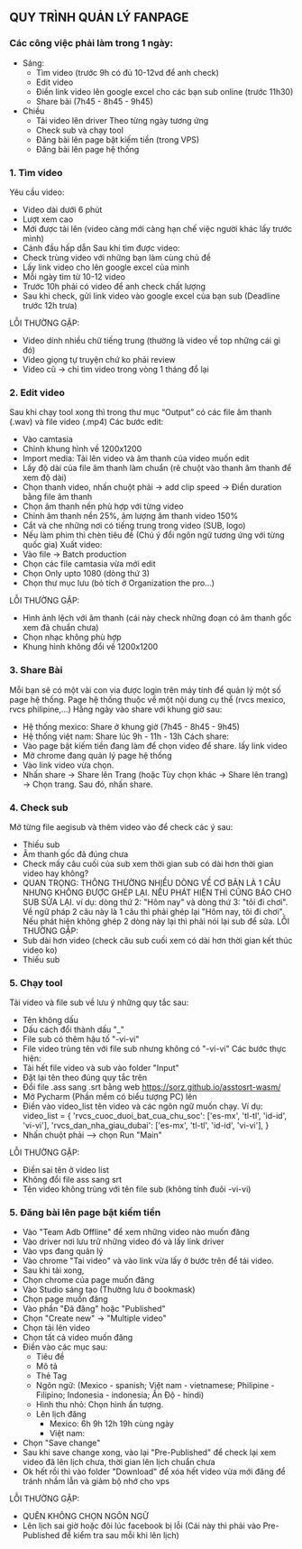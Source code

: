 ## QUY TRÌNH QUẢN LÝ FANPAGE

### Các công việc phải làm trong 1 ngày:
- Sáng:
    - Tìm video (trước 9h có đủ 10-12vd để anh check)
    - Edit video
    - Điền link video lên google excel cho các bạn sub online (trước 11h30)
    - Share bài (7h45 - 8h45 - 9h45)
- Chiều
    - Tải video lên driver Theo từng ngày tương ứng
    - Check sub và chạy tool
    - Đăng bài lên page bật kiếm tiền (trong VPS)
    - Đăng bài lên page hệ thống

### 1. Tìm video
Yêu cầu video:
- Video dài dưới 6 phút
- Lượt xem cao
- Mới được tải lên (video càng mới càng hạn chế việc người khác lấy trước mình)
- Cảnh đầu hấp dẫn
Sau khi tìm được video:
- Check trùng video với những bạn làm cùng chủ đề
- Lấy link video cho lên google excel của mình
- Mỗi ngày tìm từ 10-12 video
- Trước 10h phải có video để anh check chất lượng
- Sau khi check, gửi link video vào google excel của bạn sub (Deadline trước 12h trưa)

LỖI THƯỜNG GẶP:
- Video dính nhiều chữ tiếng trung (thường là video về top những cái gì đó)
- Video giọng tự truyện chứ ko phải review
- Video cũ -> chỉ tìm video trong vòng 1 tháng đổ lại

### 2. Edit video
Sau khi chạy tool xong thì trong thư mục “Output” có các file âm thanh (.wav) và file video (.mp4)
Các bước edit:
- Vào camtasia
- Chỉnh khung hình về 1200x1200
- Import media: Tải lên video và âm thanh của video muốn edit
- Lấy độ dài của file âm thanh làm chuẩn (rê chuột vào thanh âm thanh để xem độ dài)
- Chọn thanh video, nhấn chuột phải -> add clip speed -> Điền duration bằng file âm thanh
- Chọn âm thanh nền phù hợp với từng video
- Chỉnh âm thanh nền 25%, âm lượng âm thanh video 150%
- Cắt và che những nơi có tiếng trung trong video (SUB, logo)
- Nếu làm phim thì chèn tiêu đề (Chú ý đổi ngôn ngữ tương ứng với từng quốc gia)
Xuất video:
- Vào file -> Batch production
- Chọn các file camtasia vừa mới edit
- Chọn Only upto 1080 (dòng thứ 3)
- Chọn thư mục lưu (bỏ tích ở Organization the pro...)

LỖI THƯỜNG GẶP:
- Hình ảnh lệch với âm thanh (cái này check những đoạn có âm thanh gốc xem đã chuẩn chưa)
- Chọn nhạc không phù hợp
- Khung hình không đổi về 1200x1200

### 3. Share Bài
Mỗi bạn sẽ có một vài con via được login trên máy tính để quản lý một số page hệ thống.
Page hệ thống thuộc về một nội dung cụ thể (rvcs mexico, rvcs philipine,...)
Hằng ngày vào share với khung giờ sau:
- Hệ thống mexico: Share ở khung giờ (7h45 - 8h45 - 9h45)
- Hệ thống việt nam: Share lúc 9h - 11h - 13h
Cách share:
- Vào page bật kiếm tiền đang làm để chọn video để share. lấy link video
- Mở chrome đang quản lý page hệ thống
- Vào link video vừa chọn.
- Nhấn share -> Share lên Trang (hoặc Tùy chọn khác -> Share lên trang) -> Chọn trang. Sau đó, nhấn share.
### 4. Check sub
Mở từng file aegisub và thêm video vào để check các ý sau:
- Thiếu sub
- Âm thanh gốc đã đúng chưa
- Check mấy câu cuối của sub xem thời gian sub có dài hơn thời gian video hay không?
- QUAN TRỌNG: THÔNG THƯỜNG NHIỀU DÒNG VỀ CƠ BẢN LÀ 1 CÂU NHƯNG KHÔNG ĐƯỢC GHÉP LẠI. NẾU PHÁT HIỆN THÌ CŨNG BÁO CHO SUB SỬA LẠI. ví dụ: dòng thứ 2: "Hôm nay" và dòng thứ 3: "tôi đi chơi". Về ngữ pháp 2 câu này là 1 câu thì phải ghép lại "Hôm nay, tôi đi chơi". Nếu phát hiện không ghép 2 dòng này lại thì phải nói lại sub để sửa.
LỖI THƯỜNG GẶP:
- Sub dài hơn video (check câu sub cuối xem có dài hơn thời gian kết thúc video ko)
- Thiếu sub

### 5. Chạy tool
Tải video và file sub về lưu ý những quy tắc sau:
- Tên không dấu
- Dấu cách đổi thành dấu "_"
- File sub có thêm hậu tố "-vi-vi"
- File video trùng tên với file sub nhưng không có "-vi-vi"
Các bước thực hiện:
- Tải hết file video và sub vào folder "Input"
- Đặt lại tên theo đúng quy tắc trên
- Đổi file .ass sang .srt bằng web https://sorz.github.io/asstosrt-wasm/
- Mở Pycharm (Phần mềm có biểu tượng PC) lên
- Điền vào video_list tên video và các ngôn ngữ muốn chạy. Ví dụ: 
	video_list = {
    	'rvcs_cuoc_duoi_bat_cua_chu_soc': ['es-mx', 'tl-tl', 'id-id', 'vi-vi'],
    	'rvcs_dan_nha_giau_dubai': ['es-mx', 'tl-tl', 'id-id', 'vi-vi'],
    }
- Nhấn chuột phải --> chọn Run "Main"

LỖI THƯỜNG GẶP:
- Điền sai tên ở video list
- Không đổi file ass sang srt
- Tên video không trùng với tên file sub (không tính đuôi -vi-vi)

### 5. Đăng bài lên page bật kiếm tiền
- Vào "Team Adb Offline" để xem những video nào muốn đăng
- Vào driver nơi lưu trữ những video đó và lấy link driver
- Vào vps đang quản lý
- Vào chrome "Tai video" và vào link vừa lấy ở bước trên để tải video.
- Sau khi tải xong,
- Chọn chrome của page muốn đăng
- Vào Studio sáng tạo (Thường lưu ở bookmask)
- Chọn page muốn đăng
- Vào phần "Đã đăng" hoặc "Published"
- Chọn "Create new" -> "Multiple video"
- Chọn tải lên video
- Chọn tất cả video muốn đăng
- Điền vào các mục sau:
	+ Tiêu đề
	+ Mô tả
	+ Thẻ Tag
	+ Ngôn ngữ: (Mexico - spanish; Việt nam - vietnamese; Philipine - Filipino; Indonesia - indonesia; Ấn Độ - hindi)
	+ Hình thu nhỏ: Chọn hình ấn tượng.
	+ Lên lịch đăng
		* Mexico: 6h 9h 12h 19h cùng ngày
		* Việt nam: 
- Chọn "Save change"
- Sau khi save change xong, vào lại "Pre-Published" để check lại xem video đã lên lịch chưa, thời gian lên lịch chuẩn chưa
- Ok hết rồi thì vào folder "Download" để xóa hết video vừa mới đăng để tránh nhầm lẫn và giảm bộ nhớ cho vps

LỖI THƯỜNG GẶP:
- QUÊN KHÔNG CHỌN NGÔN NGỮ
- Lên lịch sai giờ hoặc đôi lúc facebook bị lỗi (Cái này thì phải vào Pre-Published để kiểm tra sau mỗi khi lên lịch)
